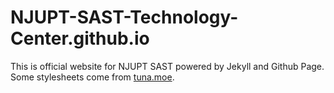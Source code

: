 # NJUPT-SAST-Technology-Center.github.io
This is official website for NJUPT SAST powered by Jekyll and Github Page.
Some stylesheets come from [tuna.moe](https://tuna.moe).